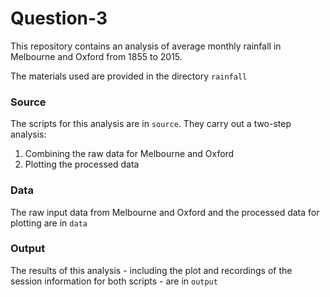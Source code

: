 # Question-3

This repository contains an analysis of average monthly rainfall in Melbourne and Oxford from 1855 to 2015. 

The materials used are provided in the directory `rainfall`

### Source 

The scripts for this analysis are in `source`. They carry out a two-step analysis:

1. Combining the raw data for Melbourne and Oxford
2. Plotting the processed data 

### Data

The raw input data from Melbourne and Oxford and the processed data for plotting are in `data`

### Output

The results of this analysis - including the plot and recordings of the session information for both scripts - are in `output`
